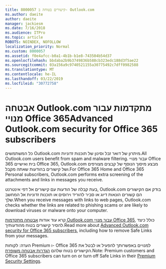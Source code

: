 ```yaml
---
title: 8000057 קישורים בטוחה ב- Outlook.com
ms.author: daeite
author: daeite
manager: jackiesm
ms.date: 7/16/2018
ms.audience: ITPro
ms.topic: article
ROBOTS: NOINDEX, NOFOLLOW
localization_priority: Normal
ms.custom: 8000057
ms.assetid: f0e4afcc-b0a1-4b1b-b1e8-743504b54d37
ms.openlocfilehash: bbdaba2b9b3749836b588cb323edc188d3f5ae22
ms.sourcegitcommit: 03a156a9c9740521155a30775492c7dff0982588
ms.translationtype: MT
ms.contentlocale: he-IL
ms.lasthandoff: 03/22/2019
ms.locfileid: "30772758"
---
```

# <a name="advanced-outlookcom-security-for-office-365-subscribers"></a><span data-ttu-id="9217e-102">אבטחה Outlook.com מתקדמות עבור מנויי Office 365</span><span class="sxs-lookup"><span data-stu-id="9217e-102">Advanced Outlook.com security for Office 365 subscribers</span></span>

<span data-ttu-id="9217e-103">כל המשתמשים Outlook.com מיתרון של דואר זבל וסינון של תוכנות זדוניות.</span><span class="sxs-lookup"><span data-stu-id="9217e-103">All Outlook.com users benefit from spam and malware filtering.</span></span> <span data-ttu-id="9217e-104">עבור מנויי Office 365 בית ואישיים Office 365, Outlook.com מבצע מיסוך הנוסף של קבצים מצורפים ושל קישורים בהודעות שאתה מקבל.</span><span class="sxs-lookup"><span data-stu-id="9217e-104">For Office 365 Home and Office 365 Personal subscribers, Outlook.com performs extra screening of the attachments and links in messages you receive.</span></span>
  
<span data-ttu-id="9217e-105">בעת קבלה של הודעות עם קישורים אל דפי אינטרנט, Outlook.com בודק אם הקישורים הם קשורים הונאות דיוג או סביר להוריד וירוסים או תוכנות זדוניות אל המחשב שלך.</span><span class="sxs-lookup"><span data-stu-id="9217e-105">When you receive messages with links to web pages, Outlook.com checks whether the links are related to phishing scams or are likely to download viruses or malware onto your computer.</span></span>
  
<span data-ttu-id="9217e-106">קרא עוד אודות [אבטחה מתקדמות Outlook.com עבור מנויי Office 365](https://go.microsoft.com/fwlink/p/?linkid=2006140), כולל כיצד להסיר קישורים בטוח מהודעותיך.</span><span class="sxs-lookup"><span data-stu-id="9217e-106">Read more about [Advanced Outlook.com security for Office 365 subscribers](https://go.microsoft.com/fwlink/p/?linkid=2006140), including how to remove Safe Links from your messages.</span></span>
  
<span data-ttu-id="9217e-107">הערה: לקוחות Premium ו- Office 365 למנויים באפשרותך להפעיל או לבטל את הקישורים בטוח שלהם [הגדרות אבטחה משופרת](https://outlook.live.com/mail/options/premium/security).</span><span class="sxs-lookup"><span data-stu-id="9217e-107">Note: Premium customers and Office 365 subscribers can turn on or turn off Safe Links in their [Premium Security Settings](https://outlook.live.com/mail/options/premium/security).</span></span>